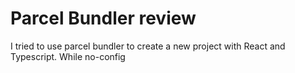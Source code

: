# Parcel Bundler review

I tried to use parcel bundler to create a new project with React and Typescript. While no-config
